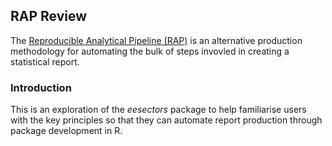 ## RAP Review

The [Reproducible Analytical Pipeline (RAP)](https://gdsdata.blog.gov.uk/2017/03/27/reproducible-analytical-pipeline/) is an alternative production methodology for automating the bulk of steps invovled in creating a statistical report.

### Introduction

This is an exploration of the *eesectors* package to help familiarise users with the key principles so that they can automate report production through package development in R. 
